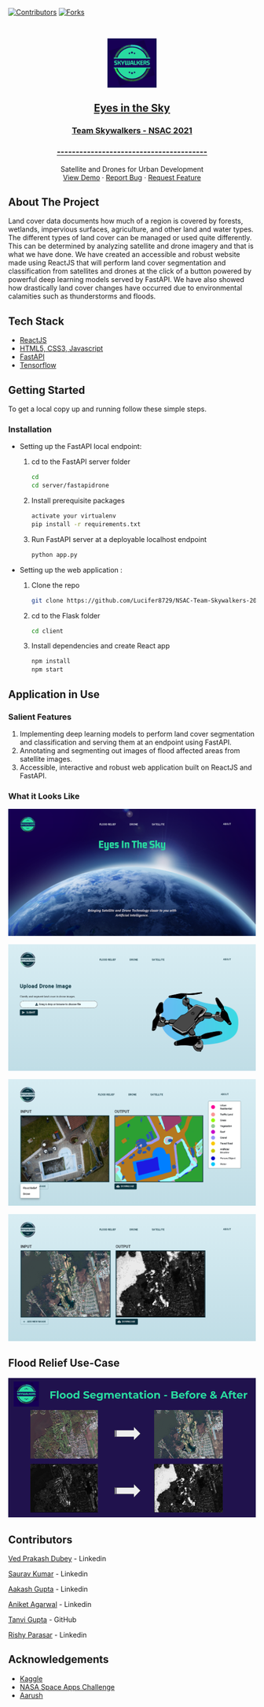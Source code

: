 <!--
*** Thanks for checking out the Best-README-Template. If you have a suggestion
*** that would make this better, please fork the repo and create a pull request
*** or simply open an issue with the tag "enhancement".
*** Thanks again! Now go create something AMAZING! :D
***
***
***
*** To avoid retyping too much info. Do a search and replace for the following:
*** github_username, repo_name, twitter_handle, email, project_title, project_description
-->



<!-- PROJECT SHIELDS -->
<!--
*** I'm using markdown "reference style" links for readability.
*** Reference links are enclosed in brackets [ ] instead of parentheses ( ).
*** See the bottom of this document for the declaration of the reference variables
*** for contributors-url, forks-url, etc. This is an optional, concise syntax you may use.
*** https://www.markdownguide.org/basic-syntax/#reference-style-links
-->
[![Contributors][contributors-shield]][contributors-url]
[![Forks][forks-shield]][forks-url]




<!-- PROJECT LOGO -->
<br />
<p align="center">
  <a href="https://github.com/Lucifer8729/NSAC-Team-Skywalkers-2021">
    <img align="center" src="images\logo_dark.png" alt="Logo" width="100" height="100">
    <h2 align="center">Eyes in the Sky</h2>
    <h3 align="center">Team Skywalkers - NSAC 2021</h3>
    <h3 align="center">----------------------------------------</h3>
  </a>
  <p align="center">
    Satellite and Drones for Urban Development
    <br />
    <a href="https://drive.google.com/file/d/1t8zIT7De759tVsXf4fjb--0hFfjvDSqO/view?usp=sharing">View Demo</a>
    ·
    <a href="https://github.com/Lucifer8729/NSAC-Team-Skywalkers-2021/issues">Report Bug</a>
    ·
    <a href="https://github.com/Lucifer8729/NSAC-Team-Skywalkers-2021/issues">Request Feature</a>
  </p>
</p>






<!-- ABOUT THE PROJECT -->
## About The Project

Land cover data documents how much of a region is covered by forests, wetlands, impervious surfaces, agriculture, and other land and water types. The different types of land cover can be managed or used quite differently. This can be determined by analyzing satellite and drone imagery and that is what we have done.
We have created an accessible and robust website made using ReactJS that will perform land cover segmentation and classification from satellites and drones at the click of a button powered by powerful deep learning models served by FastAPI. We have also showed how drastically land cover changes have occurred due to environmental calamities such as thunderstorms and floods.
 



## Tech Stack

* [ReactJS](https://reactjs.org/docs/getting-started.html)
* [HTML5, CSS3, Javascript](https://www.w3schools.com/html/html_scripts.asp)
* [FastAPI](https://fastapi.tiangolo.com/)
* [Tensorflow](https://www.tensorflow.org/)



<!-- GETTING STARTED -->
## Getting Started

To get a local copy up and running follow these simple steps.

### Installation

* Setting up the FastAPI local endpoint:

  1. cd to the FastAPI server folder

      ```sh
      cd
      cd server/fastapidrone
      ```

  2. Install prerequisite packages

      ```sh
      activate your virtualenv
      pip install -r requirements.txt
      ```

  3. Run FastAPI server at a deployable localhost endpoint

      ```sh
      python app.py
      ```

* Setting up the web application :

  1. Clone the repo

      ```sh
      git clone https://github.com/Lucifer8729/NSAC-Team-Skywalkers-2021.git
      ```

  2. cd to the Flask folder

        ```sh
        cd client
        ```

  3. Install dependencies and create React app
    
      ```sh
      npm install
      npm start
      ```


<!-- USAGE EXAMPLES -->
## Application in Use

### Salient Features

1. Implementing deep learning models to perform land cover segmentation and classification and serving them at an endpoint using FastAPI.
2. Annotating and segmenting out images of flood affected areas from satellite images. 
3. Accessible, interactive and robust web application built on ReactJS and FastAPI.

### What it Looks Like
![1](images\screencapture-localhost-3000-2021-10-04-04_10_17.png)

![2](images\screencapture-localhost-3000-drone-2021-10-04-04_14_34.png)

![3](images\screencapture-localhost-3000-output-2021-10-04-04_18_09.png)

![4](images\screencapture-localhost-3000-output-2021-10-04-04_15_48.png)

<!-- ROADMAP -->
## Flood Relief Use-Case

<img src="images\NSAC - Team Skywalkers Demo PPT.png" alt="Italian Trulli">







<!-- CONTACT -->
## Contributors

[Ved Prakash Dubey](https://www.linkedin.com/in/ved-prakash-dubey-swash/) - Linkedin

[Saurav Kumar](https://www.linkedin.com/in/saurav-kumar-70362a20a/) - Linkedin

[Aakash Gupta](https://www.linkedin.com/in/aakash-gupta-849ab120a/) - Linkedin

[Aniket Agarwal](https://www.linkedin.com/in/aniket-agarwal-0920/) - Linkedin

[Tanvi Gupta](https://github.com/Tanviguppta) - GitHub

[Rishy Parasar](https://www.linkedin.com/in/rishy-parasar-782601197/) - Linkedin

<!-- ACKNOWLEDGEMENTS -->
## Acknowledgements

* [Kaggle](https://www.kaggle.com/sudalairajkumar/covid19-in-india)
* [NASA Space Apps Challenge](https://www.spaceappschallenge.org/)
* [Aarush](https://www.linkedin.com/company/aaruush-srm-ist/)





<!-- MARKDOWN LINKS & IMAGES -->
<!-- https://www.markdownguide.org/basic-syntax/#reference-style-links -->
[contributors-shield]: https://img.shields.io/github/contributors/Lucifer8729/NSAC-Team-Skywalkers-2021
[forks-shield]: https://img.shields.io/github/forks/Lucifer8729/NSAC-Team-Skywalkers-2021
[contributors-url]: https://github.com/Lucifer8729/NSAC-Team-Skywalkers-2021/graphs/contributors
[forks-url]: https://github.com/Lucifer8729/NSAC-Team-Skywalkers-2021/network/members
